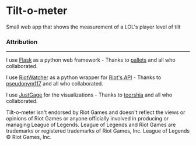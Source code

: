 # Tilt-o-meter
Small web app that shows the measurement of a LOL's player level of tilt


### Attribution ###
-------------------
I use [Flask](https://github.com/pallets/flask) as a python web framework - Thanks to [pallets](https://github.com/pallets/) and all who collaborated.

I use [RiotWatcher](https://github.com/pseudonym117/Riot-Watcher) as a python wrapper for [Riot's API](developer.riotgames.com) - Thanks to [pseudonym117](https://github.com/pseudonym117) and all who collaborated.

I use [JustGage](https://github.com/toorshia/justgage) for the visualizations -  Thanks to [toorshia](https://github.com/toorshia) and all who collaborated.


Tilt-o-meter isn't endorsed by Riot Games and doesn't reflect the views or opinions of Riot Games or anyone officially involved in producing or managing League of Legends. League of Legends and Riot Games are trademarks or registered trademarks of Riot Games, Inc. League of Legends © Riot Games, Inc.
